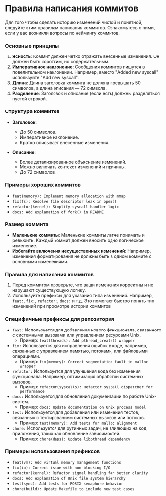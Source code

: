 # Правила написания коммитов

Для того чтобы сделать историю изменений чистой и понятной, следуйте этим правилам написания коммитов. Ознакомьтесь с ними, если у вас возникли вопросы по неймингу коммитов.

### Основные принципы

1. **Ясность**: Коммит должен четко отражать внесенные изменения. Он должен быть коротким, но содержательным.
2. **Императивное наклонение**: Сообщения коммитов пишутся в повелительном наклонении. Например, вместо "Added new syscall" используйте "Add new syscall".
3. **Длина**: Длина заголовка коммита не должна превышать 50 символов, а длина описания — 72 символа.
4. **Разделение**: Заголовок и описание (если есть) должны разделяться пустой строкой.

### Структура коммитов

- **Заголовок**:
    - До 50 символов.
    - Императивное наклонение.
    - Кратко описывает внесенные изменения.

- **Описание**:
    - Более детализированное объяснение изменений.
    - Можно включать контекст изменений и причины.
    - До 72 символов.

### Примеры хороших коммитов

- `feat(memory): Implement memory allocation with mmap`
- `fix(fs): Resolve file descriptor leak in open()`
- `refactor(kernel): Simplify syscall handler logic`
- `docs: Add explanation of fork() in README`

### Размер коммита

- **Маленькие коммиты**: Маленькие коммиты легче понимать и ревьюить. Каждый коммит должен вносить одно логическое изменение.
- **Избегайте включения несущественных изменений**: Например, изменения форматирования не должны быть в одном коммите с основными изменениями.

### Правила для написания коммитов

1. Перед коммитом проверьте, что ваши изменения корректны и не нарушают существующую логику.
2. Используйте префиксы для указания типа изменений. Например, `feat:`, `fix:`, `refactor:`, `docs:` и т.д. Это помогает быстро понять тип изменений при просмотре истории коммитов.

### Специфичные префиксы для репозитория

- `feat:` Используется для добавления нового функционала, связанного с системными вызовами или управлением ресурсами Unix.
    - Пример: `feat(threads): Add pthread_create() wrapper`
- `fix:` Используется для исправления ошибок в коде, например, связанных с управлением памятью, потоками, или файловыми операциями.
    - Пример: `fix(memory): Correct segmentation fault in malloc wrapper`
- `refactor:` Используется для улучшения кода без изменения функционала. Например, оптимизация обработки системных вызовов.
    - Пример: `refactor(syscalls): Refactor syscall dispatcher for performance`
- `docs:` Используется для обновления документации по работе Unix-систем.
    - Пример: `docs: Update documentation on Unix process model`
- `test:` Используется для добавления или изменения тестов, связанных с тестированием системных вызовов или потоков.
    - Пример: `test(memory): Add tests for malloc alignment`
- `chore:` Используется для рутинных задач, не влияющих на код приложения, таких как обновление зависимостей.
    - Пример: `chore(deps): Update libpthread dependency`

### Примеры использования префиксов

- `feat(vm): Add virtual memory management functions`
- `fix(io): Correct issue with non-blocking I/O`
- `refactor(kernel): Refactor signal handling for better clarity`
- `docs: Add explanation of Unix file system hierarchy`
- `test(sync): Add tests for POSIX semaphore behavior`
- `chore(build): Update Makefile to include new test cases`
